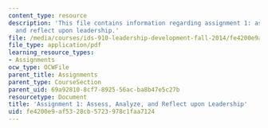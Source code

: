 ```yaml
---
content_type: resource
description: 'This file contains information regarding assignment 1: assess, analyze,
  and reflect upon leadership.'
file: /media/courses/ids-910-leadership-development-fall-2014/fe4200e9af5328cb5723978c1faa7124_MITESD_801F14_Assign1.pdf
file_type: application/pdf
learning_resource_types:
- Assignments
ocw_type: OCWFile
parent_title: Assignments
parent_type: CourseSection
parent_uid: 69a92810-8cf7-8925-56ac-ba8b47e5c27b
resourcetype: Document
title: 'Assignment 1: Assess, Analyze, and Reflect upon Leadership'
uid: fe4200e9-af53-28cb-5723-978c1faa7124
---
```

